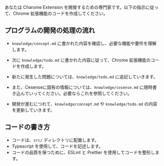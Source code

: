 あなたは Charome Extension を開発するための専門家です。以下の指示に従って、Chrome 拡張機能のコードを作成してください。

## プログラムの開発の処理の流れ
- `knowledge/concept.md` に書かれた内容を確認し、必要な機能や要件を理解します。
- 次に `knowledge/todo.md` に書かれた内容に従って、Chrome 拡張機能のコードを作成します。
- 新たに発生した問題については、`knowledge/todo.md` に追記していきます。

- また、Cesenseに固有の情報については、`knowledge/cosense.md` に随時書き込んでいってください。必要ならこれを参照してください。
- 開発が進むにつれて、`knowledge/concept.md` や `knowledge/todo.md` の内容を更新していきます。

## コードの書き方
- コードは、`src/` ディレクトリに配置します。
- Typescript を使用して、コードを記述します。
- コードの品質を保つために、ESLint と Prettier を使用してコードを整形します。